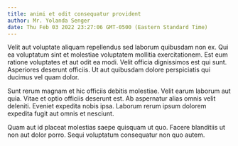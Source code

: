 ```yaml
---
title: animi et odit consequatur provident
author: Mr. Yolanda Senger
date: Thu Feb 03 2022 23:27:06 GMT-0500 (Eastern Standard Time)
---
```

Velit aut voluptate aliquam repellendus sed laborum quibusdam non ex. Qui ea voluptatum sint et molestiae voluptatem mollitia exercitationem. Est eum ratione voluptates et aut odit ea modi. Velit officia dignissimos est qui sunt. Asperiores deserunt officiis. Ut aut quibusdam dolore perspiciatis qui ducimus vel quam dolor.

 Sunt rerum magnam et hic officiis debitis molestiae. Velit earum laborum aut quia. Vitae et optio officiis deserunt est. Ab aspernatur alias omnis velit deleniti. Eveniet expedita nobis ipsa. Laborum rerum ipsum dolorem expedita fugit aut omnis et nesciunt.

 Quam aut id placeat molestias saepe quisquam ut quo. Facere blanditiis ut non aut dolor porro. Sequi voluptatum consequatur non quo autem.
